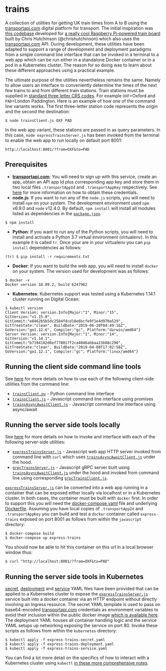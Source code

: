 # trains
A collection of utilities for getting UK train times from A to B using the [transportapi.com](transportapi.com) digital platform for transport.  The initial inspiration was [this codebase](https://github.com/chrishutchinson/train-departure-screen/blob/master/src/trains.py) developed for [a really cool Raspberry Pi-powered train board](https://twitter.com/chrishutchinson/status/1136743837244768257) built by Chris Hutchinson (@chrishutchinson) which also uses the [transportapi.com](transportapi.com) API.  During development, these utilities have been adapted to support a range of development and deployment paradigms from a simple command line interface that can be invoked in a terminal to a web app which can be run either in a standalone Docker container or in a pod in a Kubernetes cluster.  The reason for so doing was to learn about these different approaches using a practical example.

The ultimate purpose of the utilities nevertheless remains the same.  Namely to allow users an interface to conveniently determine the times of the next few trains to and from different train stations.  Train stations must be supplied in [standard three letter CRS codes](http://www.railwaycodes.org.uk/crs/CRS0.shtm).  For example `OXF`=Oxford and `PAD`=London Paddington. Here is an example of how one of the command line variants works.  The first three-letter station code represents the origin and the second the destination:
```
$ node trainsClient.js OXF PAD
```
In the web app variant, these stations are passed in as query parameters.  In this case, `node expressTrainsServer.js` has been invoked from the terminal to enable the web app to run locally on default port 8001:
```
http://localhost:8001/?from=OXF&to=PAD
```

## Prerequisites
* **[transportapi.com](transportapi.com)**: You will need to sign up with this service, create an app, obtain an API app Id plus corresponding app key and store them in two local files `.transportAppId` and `.transportAppKey` respectively.  See [here](https://developer.transportapi.com/) for more information on how to obtain these credentials.
* **node.js**: If you want to run any of the `node.js` scripts, you will need to install `npm` on your system.  The development environment used `npm` v6.9.0 and `node` v12.4.0.  By default, `npm install` will install all modules listed as dependencies in the [`package.json`](package.json).
```
$ npm install
```
* **Python**: If you want to run any of the Python scripts, you will need to install and activate a Python 3.7 virtual environment (virtualenv).  In this example it is called `tr`.  Once your are in your virtualenv you can `pip install` dependencies as follows:
```
(tr) $ pip install -r requirements.txt
```
* **Docker**: If you want to build the web app, you will need to install `docker` on your system.  The version used for development was as follows:
```
$ docker -v
Docker version 18.09.2, build 6247962
```
* **Kubernetes**: Kubernetes support was tested using a Kubernetes 1.14.1 cluster running on Digital Ocean:
```
$ kubectl version
Client Version: version.Info{Major:"1", Minor:"15", GitVersion:"v1.15.0", GitCommit:"e8462b5b5dc2584fdcd18e6bcfe9f1e4d970a529", GitTreeState:"clean", BuildDate:"2019-06-20T04:49:16Z", GoVersion:"go1.12.6", Compiler:"gc", Platform:"darwin/amd64"}
Server Version: version.Info{Major:"1", Minor:"14", GitVersion:"v1.14.1", GitCommit:"b7394102d6ef778017f2ca4046abbaa23b88c290", GitTreeState:"clean", BuildDate:"2019-04-08T17:02:58Z", GoVersion:"go1.12.1", Compiler:"gc", Platform:"linux/amd64"}
```

## Running the client side command line tools
See [here](CommandLineScripts.md) for more details on how to use each of the following client-side utilities from the command line:
* [`trainsClient.py`](python/trainsClient.py) - Python command line interface
* [`trainsClient.js`](javascript/trainsClient.js) - Javascript command line interface using promises
* [`trainsAsyncAwaitClient.js`](javascript/trainsAsyncAwaitClient.js) - Javascript command line interface using async/await

## Running the server side tools locally
See [here](ServerSideScripts.md) for more details on how to invoke and interface with each of the following server-side utilities:
* [`expressTrainsServer.js`](javascript/expressTrainsServer.js) - Javascript web app HTTP server invoked from command line with `curl` which uses [`trainsAsyncAwaitClient.js`](javascript/trainsAsyncAwaitClient.js) under the hood.
* [`grpcTrainsServer.js`](javascript/grpcTrainsServer.js) - Javascript gRPC server built using [`trainsAsyncAwaitClient.js`](javascript/trainsAsyncAwaitClient.js) under the hood and invoked from command line using corresponding [`grpcTrainsClient.js`](javascript/grpcTrainsClient.js).

[`expressTrainsServer.js`](javascript/expressTrainsServer.js) can be converted into a web app running in a container that can be exposed either locally via localhost or in a Kubernetes cluster.  In both cases, the container must be built with `docker` first.  In order to support this you will need the [docker-compose.yaml](javascript/docker-compose.yaml) file and underlying [Dockerfile](javascript/Dockerfile).  Assuming you have local copies of `.transportAppId` and `.transportAppKey` you can build and test a `docker` container called `express-trains` exposed on port 8001 as follows from within the `javascript` directory:
```
$ docker-compose build
$ docker-compose up express-trains
```
You should now be able to hit this container on this url in a local browser window thus:
```
$ curl "http://localhost:8001/?from=OXF&to=PAD"
```
## Running the server side tools in Kubernetes
[secret](kubernetes/express-trains-secret.yaml), [deployment](kubernetes/express-trains-deployment.yaml) and [service](kubernetes/express-trains-service.yaml) YAML files have been provided that can be applied to a Kubernetes cluster to expose the [`expressTrainsServer.js`](javascript/expressTrainsServer.js) service built into a docker container via an HTTP endpoint without directly involving an Ingress resource.  The secret YAML template is used to pass on base64-encoded [transportapi.com](transportapi.com) credentials as environment variables to avoid their inclusion within the public docker image [which is available here](https://cloud.docker.com/u/malminhas/repository/docker/malminhas/express-trains/general).  The deployment YAML houses all container handling logic and the service YAML setups up networking exposing the service on port 80.  Invoke these scripts as follows from within the `kubernetes` directory:
```
$ kubectl apply -f express-trains-secret.yaml
$ kubectl apply -f express-trains-deployment.yaml
$ kubectl apply -f express-trains-service.yaml
```
You can find a lot more detail on the specifics of how to interact with a Kubernetes cluster using `kubectl` [in these more comprehensive notes](KubernetesNotes.md).
